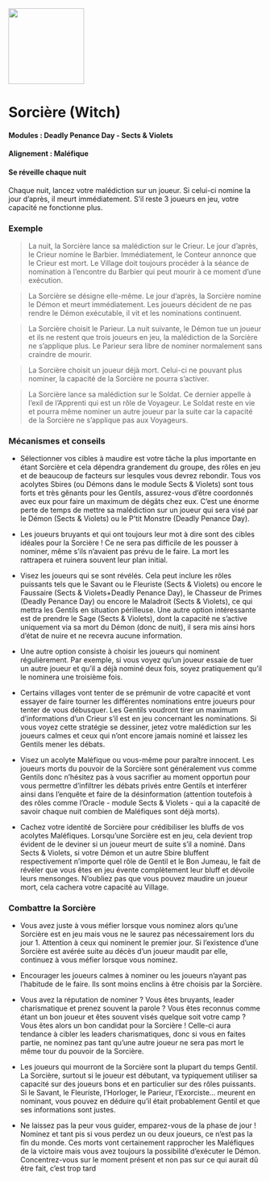 <img src="https://github.com/brain-academy/wiki/blob/master/blood-on-the-clocktower/img/witch.png?raw=true" height="150"> 

# Sorcière (Witch)

#### Modules : Deadly Penance Day - Sects & Violets
#### Alignement : Maléfique
#### Se réveille chaque nuit

Chaque nuit, lancez votre malédiction sur un joueur. Si celui-ci nomine la jour d’après, il meurt immédiatement. 
S’il reste 3 joueurs en jeu, votre capacité ne fonctionne plus.


### Exemple 


> La nuit, la Sorcière lance sa malédiction sur le Crieur. Le jour d’après, le Crieur nomine le Barbier. Immédiatement, le Conteur annonce que le Crieur est mort. Le Village doit toujours procéder à la séance de nomination à l’encontre du Barbier qui peut mourir à ce moment d’une exécution.

> La Sorcière se désigne elle-même. Le jour d’après, la Sorcière nomine le Démon et meurt immédiatement. Les joueurs décident de ne pas rendre le Démon exécutable, il vit et les nominations continuent.

> La Sorcière choisit le Parieur. La nuit suivante, le Démon tue un joueur et ils ne restent que trois joueurs en jeu, la malédiction de la Sorcière ne s’applique plus. Le Parieur sera libre de nominer normalement sans craindre de mourir.

> La Sorcière choisit un joueur déjà mort. Celui-ci ne pouvant plus nominer, la capacité de la Sorcière ne pourra s’activer.

> La Sorcière lance sa malédiction sur le Soldat. Ce dernier appelle à l’exil de l’Apprenti qui est un rôle de Voyageur. Le Soldat reste en vie et pourra même nominer un autre joueur par la suite car la capacité de la Sorcière ne s’applique pas aux Voyageurs.


### Mécanismes et conseils   

- Sélectionner vos cibles à maudire est votre tâche la plus importante en étant Sorcière et cela dépendra grandement du groupe, des rôles en jeu et de beaucoup de facteurs sur lesqules vous devrez rebondir. Tous vos acolytes Sbires (ou Démons dans le module Sects & Violets) sont tous forts et très gênants pour les Gentils, assurez-vous d’être coordonnés avec eux pour faire un maximum de dégâts chez eux.
C’est une énorme perte de temps de mettre sa malédiction sur un joueur qui sera visé par le Démon (Sects & Violets) ou le P’tit Monstre (Deadly Penance Day).
- Les joueurs bruyants et qui ont toujours leur mot à dire sont des cibles idéales pour la Sorcière ! Ce ne sera pas difficile de les pousser à nominer, même s’ils n’avaient pas prévu de le faire. La mort les rattrapera et ruinera souvent leur plan initial.

- Visez les joueurs qui se sont révélés. Cela peut inclure les rôles puissants tels que le Savant ou le Fleuriste (Sects & Violets) ou encore le Faussaire (Sects & Violets+Deadly Penance Day), le Chasseur de Primes (Deadly Penance Day) ou encore le Maladroit (Sects & Violets), ce qui mettra les Gentils en situation périlleuse.
Une autre option intéressante est de prendre le Sage (Sects & Violets), dont la capacité ne s’active uniquement via sa mort du Démon (donc de nuit), il sera mis ainsi hors d’état de nuire et ne recevra aucune information.

- Une autre option consiste à choisir les joueurs qui nominent régulièrement. Par exemple, si vous voyez qu’un joueur essaie de tuer un autre joueur et qu’il a déjà nominé deux fois, soyez pratiquement qu’il le nominera une troisième fois.

- Certains villages vont tenter de se prémunir de votre capacité et vont essayer de faire tourner les différentes nominations entre joueurs pour tenter de vous débusquer. Les Gentils voudront tirer un maximum d’informations d’un Crieur s’il est en jeu concernant les nominations. Si vous voyez cette stratégie se dessiner, jetez votre malédiction sur les joueurs calmes et ceux qui n’ont encore jamais nominé et laissez les Gentils mener les débats.

- Visez un acolyte Maléfique ou vous-même pour paraître innocent. Les joueurs morts du pouvoir de la Sorcière sont généralement vus comme Gentils donc n’hésitez pas à vous sacrifier au moment opportun pour vous permettre d’infiltrer les débats privés entre Gentils et interférer ainsi dans l’enquête et faire de la désinformation (attention toutefois à des rôles comme l’Oracle - module Sects & Violets - qui a la capacité de savoir chaque nuit combien de Maléfiques sont déjà morts).

- Cachez votre identité de Sorcière pour crédibiliser les bluffs de vos acolytes Maléfiques. Lorsqu’une Sorcière est en jeu, cela devient trop évident de le deviner si un joueur meurt de suite s’il a nominé. Dans Sects & Violets, si votre Démon et un autre Sbire bluffent respectivement n’importe quel rôle de Gentil et le Bon Jumeau, le fait de révéler que vous êtes en jeu évente complètement leur bluff et dévoile leurs mensonges.
N’oubliez pas que vous pouvez maudire un joueur mort, cela cachera votre capacité au Village.







### Combattre la Sorcière

- Vous avez juste à vous méfier lorsque vous nominez alors qu’une Sorcière est en jeu mais vous ne le saurez pas nécessairement lors du jour 1. Attention à ceux qui nominent le premier jour. Si l’existence d’une Sorcière est avérée suite au décès d’un joueur maudit par elle, continuez à vous méfier lorsque vous nominez.

- Encourager les joueurs calmes à nominer ou les joueurs n’ayant pas l’habitude de le faire. Ils sont moins enclins à être choisis par la Sorcière.

- Vous avez la réputation de nominer ? Vous êtes bruyants, leader charismatique et prenez souvent la parole ? Vous êtes reconnus comme étant un bon joueur et êtes souvent visés quelque soit votre camp ? Vous êtes alors un bon candidat pour la Sorcière ! Celle-ci aura tendance à cibler les leaders charismatiques, donc si vous en faites partie, ne nominez pas tant qu’une autre joueur ne sera pas mort le même tour du pouvoir de la Sorcière.

- Les joueurs qui mourront de la Sorcière sont la plupart du temps Gentil. La Sorcière, surtout si le joueur est débutant, va typiquement utiliser sa capacité sur des joueurs bons et en particulier sur des rôles puissants. Si le Savant, le Fleuriste, l’Horloger, le Parieur, l’Exorciste… meurent en nominant, vous pouvez en déduire qu’il était probablement Gentil et que ses informations sont justes.

- Ne laissez pas la peur vous guider, emparez-vous de la phase de jour ! Nominez et tant pis si vous perdez un ou deux joueurs, ce n’est pas la fin du monde. Ces morts vont certainement rapprocher les Maléfiques de la victoire mais vous avez toujours la possibilité d’exécuter le Démon. Concentrez-vous sur le moment présent et non pas sur ce qui aurait dû être fait, c’est trop tard
